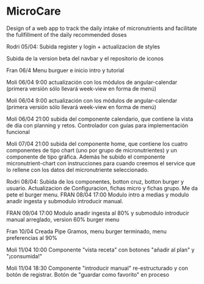 # MicroCare

Design of a web app to track the daily intake of micronutrients and facilitate the fullfillment of the daily recommended doses

Rodri 05/04: Subida register y login + actualizacion de styles

Subida de la version beta del navbar y el repositorio de iconos

Fran 06/4 Menu burguer e inicio intro y tutorial


Moli 06/04 9:00 actualización con los módulos de angular-calendar (primera versión sólo llevará week-view en forma de menú)

Moli 06/04 9:00 actualización con los módulos de angular-calendar (primera versión sólo llevará week-view en forma de menú)




Moli 06/04 21:00 subida del componente calendario, que contiene la vista de día con planning y retos. Controlador con guías para implementación funcional



Moli 07/04  21:00 subida del componente home, que contiene los cuatro componentes de tipo chart (uno por grupo de micronutrientes) y un componente de tipo gráfica.
Además he subido el componente micronutrient-chart con instrucciones para cuando creemos el service que lo rellene con los datos del micronutriente seleccionado.


Rodri 08/04: Subida de los componentes, botton cruz, botton burger y usuario. Actualizacion de Configuracion, fichas micro y fichas grupo. 
Me da pete el burger menu.
FRAN 08/04 17:00 Modulo intro a medias y modulo anadir ingesta y submodulo introducir manual. 

FRAN 09/04 17:00 Modulo anadir ingesta al 80% y submodulo introducir manual arreglado, version 60% burger menu

Fran 10/04 Creada Pipe Gramos, menu burger terminado, menu preferencias al 90%


Moli 11/04 10:00 Componente "vista receta" con botones "añadir al plan" y "¡consumida!"

Moli 11/04 18:30 Componente "introducir manual" re-estructurado y con botón de registrar. Botón de "guardar como favorito" en proceso